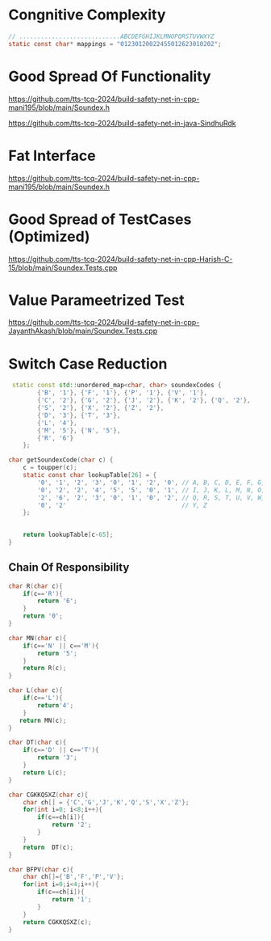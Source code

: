 # Congnitive Complexity
```c
// ............................ABCDEFGHIJKLMNOPQRSTUVWXYZ
static const char* mappings = "01230120022455012623010202";

```

# Good Spread Of  Functionality
https://github.com/tts-tcq-2024/build-safety-net-in-cpp-mani195/blob/main/Soundex.h

https://github.com/tts-tcq-2024/build-safety-net-in-java-SindhuRdk

# Fat Interface 
https://github.com/tts-tcq-2024/build-safety-net-in-cpp-mani195/blob/main/Soundex.h

# Good Spread of TestCases (Optimized)
https://github.com/tts-tcq-2024/build-safety-net-in-cpp-Harish-C-15/blob/main/Soundex.Tests.cpp

# Value Parameetrized Test
https://github.com/tts-tcq-2024/build-safety-net-in-cpp-JayanthAkash/blob/main/Soundex.Tests.cpp

# Switch Case Reduction
```C++
 static const std::unordered_map<char, char> soundexCodes {
        {'B', '1'}, {'F', '1'}, {'P', '1'}, {'V', '1'},
        {'C', '2'}, {'G', '2'}, {'J', '2'}, {'K', '2'}, {'Q', '2'},
        {'S', '2'}, {'X', '2'}, {'Z', '2'},
        {'D', '3'}, {'T', '3'},
        {'L', '4'},
        {'M', '5'}, {'N', '5'},
        {'R', '6'}
    };
```
```c
char getSoundexCode(char c) {
    c = toupper(c);
    static const char lookupTable[26] = {
        '0', '1', '2', '3', '0', '1', '2', '0', // A, B, C, D, E, F, G, H
        '0', '2', '2', '4', '5', '5', '0', '1', // I, J, K, L, M, N, O, P
        '2', '6', '2', '3', '0', '1', '0', '2', // Q, R, S, T, U, V, W, X
        '0', '2'                                // Y, Z
    };

    
    return lookupTable[c-65]; 
}


```
## Chain Of Responsibility

``` C
char R(char c){
    if(c=='R'){
        return '6';
    }
    return '0';
}

char MN(char c){
    if(c=='N' || c=='M'){
        return '5';
    }
    return R(c);
}

char L(char c){
    if(c=='L'){
        return'4';
    }
   return MN(c);
}

char DT(char c){
    if(c=='D' || c=='T'){
        return '3';
    }
    return L(c);
}

char CGKKQSXZ(char c){
    char ch[] = {'C','G','J','K','Q','S','X','Z'};
    for(int i=0; i<8;i++){
        if(c==ch[i]){
            return '2';
        }
    }
    return  DT(c);
}

char BFPV(char c){
    char ch[]={'B','F','P','V'};
    for(int i=0;i<4;i++){
        if(c==ch[i]){
            return '1';
        }
    }
    return CGKKQSXZ(c);
}

```
